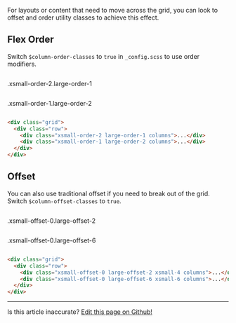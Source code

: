 For layouts or content that need to move across the grid, you can look to offset and order utility classes to achieve this effect.

## Flex Order

Switch `$column-order-classes` to `true` in `_config.scss` to use order modifiers.

<div class="grid filler-bg">
  <div class="row">
    <div class="xsmall-order-2 large-order-1 columns has-no-padding-bottom">
      <p class="filler has-padding has-primary-color-bg">
        .xsmall-order-2.large-order-1
      </p>
    </div>
    <div class="xsmall-order-1 large-order-2 columns has-no-padding-bottom">
      <p class="filler has-padding has-secondary-color-bg">
        .xsmall-order-1.large-order-2
      </p>
    </div>
  </div>
</div>

```html
<div class="grid">
  <div class="row">
    <div class="xsmall-order-2 large-order-1 columns">...</div>
    <div class="xsmall-order-1 large-order-2 columns">...</div>
  </div>
</div>
```

## Offset

You can also use traditional offset if you need to break out of the grid. Switch `$column-offset-classes` to `true`.

<div class="grid filler-bg">
  <div class="row">
    <div class="xsmall-offset-0 large-offset-2 xsmall-4 columns has-no-padding-bottom">
      <p class="filler has-padding has-primary-color-bg">
        .xsmall-offset-0.large-offset-2
      </p>
    </div>
    <div class="xsmall-offset-0 large-offset-6 xsmall-6 columns has-no-padding-bottom">
      <p class="filler has-padding has-secondary-color-bg">
        .xsmall-offset-0.large-offset-6
      </p>
    </div>
  </div>
</div>

```html
<div class="grid">
  <div class="row">
    <div class="xsmall-offset-0 large-offset-2 xsmall-4 columns">...</div>
    <div class="xsmall-offset-0 large-offset-6 xsmall-6 columns">...</div>
  </div>
</div>
```

<hr />
<p class="has-text-end">Is this article inaccurate? <a href="https://github.com/geotrev/undernet/tree/master/app/docs/offset-order.md">Edit this page on Github!</a></p>
